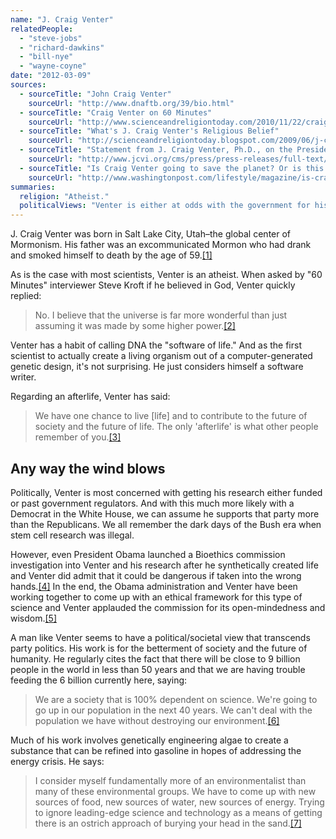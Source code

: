 ```yaml
---
name: "J. Craig Venter"
relatedPeople:
  - "steve-jobs"
  - "richard-dawkins"
  - "bill-nye"
  - "wayne-coyne"
date: "2012-03-09"
sources:
  - sourceTitle: "John Craig Venter"
    sourceUrl: "http://www.dnaftb.org/39/bio.html"
  - sourceTitle: "Craig Venter on 60 Minutes"
    sourceUrl: "http://www.scienceandreligiontoday.com/2010/11/22/craig-venter-on-60-minutes/"
  - sourceTitle: "What's J. Craig Venter's Religious Belief"
    sourceUrl: "http://scienceandreligiontoday.blogspot.com/2009/06/j-craig-venters-religious-beliefs.html"
  - sourceTitle: "Statement from J. Craig Venter, Ph.D., on the Presidential Commission for the Study of Bioethical Issues Report, \"New Directions: The Ethics of Synthetic Biology and Emerging Technologies.\""
    sourceUrl: "http://www.jcvi.org/cms/press/press-releases/full-text/article/statement-from-j-craig-venter-phd-on-the-presidential-commission-for-the-study-of-bioethical-is/"
  - sourceTitle: "Is Craig Venter going to save the planet? Or is this more hype from one of America's most controversial scientists?"
    sourceUrl: "http://www.washingtonpost.com/lifestyle/magazine/is-craig-venter-going-to-save-the-planet-or-is-this-more-hype-from-one-of-americas-most-controversial-scientists/2011/06/07/gIQAfr2c8I_story_4.html"
summaries:
  religion: "Atheist."
  politicalViews: "Venter is either at odds with the government for his research or looking for government money for his research. Though both parties have been critical of him, Democrats tend to be more science-friendly so we're going to put him in that category."
---
```


J. Craig Venter was born in Salt Lake City, Utah–the global center of Mormonism. His father was an excommunicated Mormon who had drank and smoked himself to death by the age of 59.<a class="source-citation" href="#http%3A%2F%2Fwww.dnaftb.org%2F39%2Fbio.html" title="John Craig Venter">[1]</a>

As is the case with most scientists, Venter is an atheist. When asked by "60 Minutes" interviewer Steve Kroft if he believed in God, Venter quickly replied:

>No. I believe that the universe is far more wonderful than just assuming it was made by some higher power.<a class="source-citation" href="#http%3A%2F%2Fwww.scienceandreligiontoday.com%2F2010%2F11%2F22%2Fcraig-venter-on-60-minutes%2F" title="Craig Venter on 60 Minutes">[2]</a>

Venter has a habit of calling DNA the "software of life." And as the first scientist to actually create a living organism out of a computer-generated genetic design, it's not surprising. He just considers himself a software writer.

Regarding an afterlife, Venter has said:

>We have one chance to live [life] and to contribute to the future of society and the future of life. The only 'afterlife' is what other people remember of you.<a class="source-citation" href="#http%3A%2F%2Fscienceandreligiontoday.blogspot.com%2F2009%2F06%2Fj-craig-venters-religious-beliefs.html" title="What&apos;s J. Craig Venter&apos;s Religious Belief">[3]</a>

## 

## Any way the wind blows

Politically, Venter is most concerned with getting his research either funded or past government regulators. And with this much more likely with a Democrat in the White House, we can assume he supports that party more than the Republicans. We all remember the dark days of the Bush era when stem cell research was illegal.

However, even President Obama launched a Bioethics commission investigation into Venter and his research after he synthetically created life and Venter did admit that it could be dangerous if taken into the wrong hands.<a class="source-citation" href="#http%3A%2F%2Fwww.scienceandreligiontoday.com%2F2010%2F11%2F22%2Fcraig-venter-on-60-minutes%2F" title="Craig Venter on 60 Minutes">[4]</a> In the end, the Obama administration and Venter have been working together to come up with an ethical framework for this type of science and Venter applauded the commission for its open-mindedness and wisdom.<a class="source-citation" href="#http%3A%2F%2Fwww.jcvi.org%2Fcms%2Fpress%2Fpress-releases%2Ffull-text%2Farticle%2Fstatement-from-j-craig-venter-phd-on-the-presidential-commission-for-the-study-of-bioethical-is%2F" title="Statement from J. Craig Venter, Ph.D., on the Presidential Commission for the Study of Bioethical Issues Report, &quot;New Directions: The Ethics of Synthetic Biology and Emerging Technologies.&quot;">[5]</a>

A man like Venter seems to have a political/societal view that transcends party politics. His work is for the betterment of society and the future of humanity. He regularly cites the fact that there will be close to 9 billion people in the world in less than 50 years and that we are having trouble feeding the 6 billion currently here, saying:

>We are a society that is 100% dependent on science. We're going to go up in our population in the next 40 years. We can't deal with the population we have without destroying our environment.<a class="source-citation" href="#http%3A%2F%2Fwww.scienceandreligiontoday.com%2F2010%2F11%2F22%2Fcraig-venter-on-60-minutes%2F" title="Craig Venter on 60 Minutes">[6]</a>

Much of his work involves genetically engineering algae to create a substance that can be refined into gasoline in hopes of addressing the energy crisis. He says:

>I consider myself fundamentally more of an environmentalist than many of these environmental groups. We have to come up with new sources of food, new sources of water, new sources of energy. Trying to ignore leading-edge science and technology as a means of getting there is an ostrich approach of burying your head in the sand.<a class="source-citation" href="#http%3A%2F%2Fwww.washingtonpost.com%2Flifestyle%2Fmagazine%2Fis-craig-venter-going-to-save-the-planet-or-is-this-more-hype-from-one-of-americas-most-controversial-scientists%2F2011%2F06%2F07%2FgIQAfr2c8I_story_4.html" title="Is Craig Venter going to save the planet? Or is this more hype from one of America&apos;s most controversial scientists?">[7]</a>